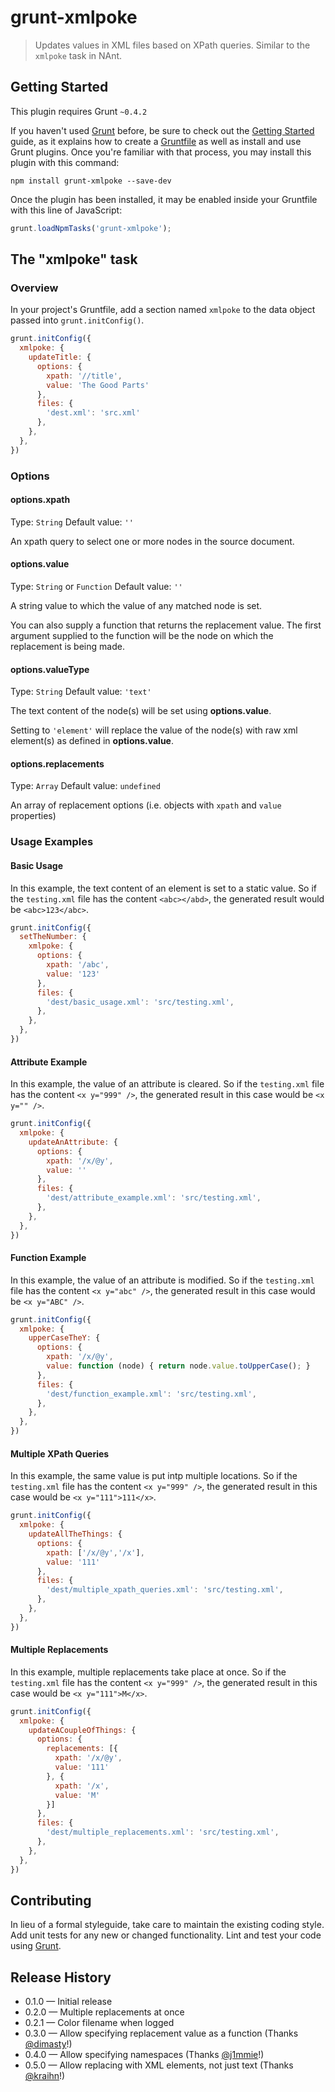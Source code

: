 # grunt-xmlpoke

> Updates values in XML files based on XPath queries.  Similar to the `xmlpoke` task in NAnt.

## Getting Started
This plugin requires Grunt `~0.4.2`

If you haven't used [Grunt](http://gruntjs.com/) before, be sure to check out the [Getting Started](http://gruntjs.com/getting-started) guide, as it explains how to create a [Gruntfile](http://gruntjs.com/sample-gruntfile) as well as install and use Grunt plugins. Once you're familiar with that process, you may install this plugin with this command:

```shell
npm install grunt-xmlpoke --save-dev
```

Once the plugin has been installed, it may be enabled inside your Gruntfile with this line of JavaScript:

```js
grunt.loadNpmTasks('grunt-xmlpoke');
```

## The "xmlpoke" task

### Overview
In your project's Gruntfile, add a section named `xmlpoke` to the data object passed into `grunt.initConfig()`.

```js
grunt.initConfig({
  xmlpoke: {
    updateTitle: {
      options: {
        xpath: '//title',
        value: 'The Good Parts'
      },
      files: {
        'dest.xml': 'src.xml'
      },
    },
  },
})
```

### Options

#### options.xpath
Type: `String`
Default value: `''`

An xpath query to select one or more nodes in the source document.

#### options.value
Type: `String` or `Function`
Default value: `''`

A string value to which the value of any matched node is set.

You can also supply a function that returns the replacement value.  The first
argument supplied to the function will be the node on which the replacement is 
being made.

#### options.valueType
Type: `String`
Default value: `'text'`

The text content of the node(s) will be set using **options.value**.

Setting to `'element'` will replace the value of the node(s) with raw xml element(s) as defined in **options.value**.

#### options.replacements
Type: `Array`
Default value: `undefined`

An array of replacement options (i.e. objects with `xpath` and `value` properties)

### Usage Examples

#### Basic Usage
In this example, the text content of an element is set to a static value. So if the `testing.xml` file has the content `<abc></abd>`, the generated result would be `<abc>123</abc>`.

```js
grunt.initConfig({
  setTheNumber: {
    xmlpoke: {
      options: {
        xpath: '/abc',
        value: '123'
      },
      files: {
        'dest/basic_usage.xml': 'src/testing.xml',
      },
    },
  },
})
```

#### Attribute Example
In this example, the value of an attribute is cleared. So if the `testing.xml` file has the content `<x y="999" />`, the generated result in this case would be `<x y="" />`.

```js
grunt.initConfig({
  xmlpoke: {
    updateAnAttribute: {
      options: {
        xpath: '/x/@y',
        value: ''
      },
      files: {
        'dest/attribute_example.xml': 'src/testing.xml',
      },
    },
  },
})
```

#### Function Example
In this example, the value of an attribute is modified. So if the `testing.xml` file has the content `<x y="abc" />`, the generated result in this case would be `<x y="ABC" />`.

```js
grunt.initConfig({
  xmlpoke: {
    upperCaseTheY: {
      options: {
        xpath: '/x/@y',
        value: function (node) { return node.value.toUpperCase(); }
      },
      files: {
        'dest/function_example.xml': 'src/testing.xml',
      },
    },
  },
})
```

#### Multiple XPath Queries
In this example, the same value is put intp multiple locations. So if the `testing.xml` file has the content `<x y="999" />`, the generated result in this case would be `<x y="111">111</x>`.

```js
grunt.initConfig({
  xmlpoke: {
    updateAllTheThings: {
      options: {
        xpath: ['/x/@y','/x'],
        value: '111'
      },
      files: {
        'dest/multiple_xpath_queries.xml': 'src/testing.xml',
      },
    },
  },
})
```

#### Multiple Replacements
In this example, multiple replacements take place at once. So if the `testing.xml` file has the content `<x y="999" />`, the generated result in this case would be `<x y="111">M</x>`.

```js
grunt.initConfig({
  xmlpoke: {
    updateACoupleOfThings: {
      options: {
        replacements: [{
          xpath: '/x/@y',
          value: '111'
        }, {
          xpath: '/x',
          value: 'M'
        }]
      },
      files: {
        'dest/multiple_replacements.xml': 'src/testing.xml',
      },
    },
  },
})
```

## Contributing
In lieu of a formal styleguide, take care to maintain the existing coding style. Add unit tests for any new or changed functionality. Lint and test your code using [Grunt](http://gruntjs.com/).

## Release History
 - 0.1.0 &mdash; Initial release
 - 0.2.0 &mdash; Multiple replacements at once
 - 0.2.1 &mdash; Color filename when logged
 - 0.3.0 &mdash; Allow specifying replacement value as a function (Thanks [@dimasty](https://github.com/dimasty)!)
 - 0.4.0 &mdash; Allow specifying namespaces (Thanks [@j1mmie](https://github.com/j1mmie)!)
 - 0.5.0 &mdash; Allow replacing with XML elements, not just text (Thanks [@kraihn](https://github.com/kraihn)!)
